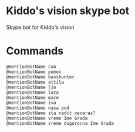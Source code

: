 # Kiddo's vision skype bot
Skype bot for Kiddo's vision

# Commands
```
@mentionBotName cao
@mentionBotName pomoc
@mentionBotName basshunter
@mentionBotName attila
@mentionBotName ljo
@mentionBotName laza
@mentionBotName mare
@mentionBotName iva
@mentionBotName nasa pod
@mentionBotName sta radit veceras?
@mentionBotName vreme Ime Grada
@mentionBotName vreme dugorocna Ime Grada
```